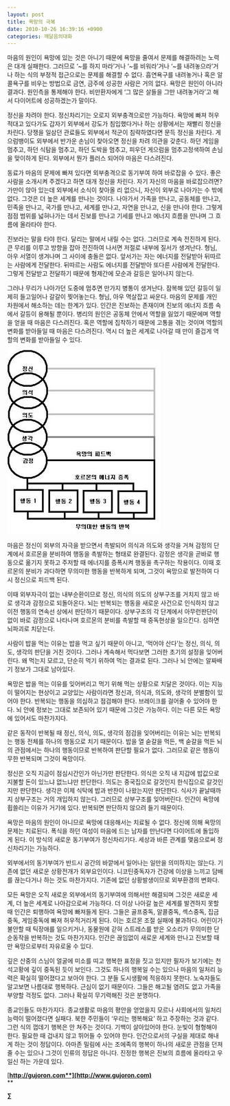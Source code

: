 ```yaml
---
layout: post
title: 욕망의 극복
date: 2010-10-26 16:39:16 +0900
categories: 깨달음의대화
---
```

<P class=HStyle0>마음의 원인이 욕망에 있는 것은 아니기 때문에 욕망을 줄여서 문제를 해결하려는 노력은 대개 실패한다. 그러므로 ‘~를 하지 마라’거나 ‘~를 비워라’거나 ‘~를 내려놓으라’거나 하는 식의 부정적 접근으로는 문제를 해결할 수 없다. 흡연욕구를 내려놓거나 혹은 알콜욕구를 비우는 방법으로 금연, 금주에 성공한 사람은 거의 없다. 욕망은 원인이 아니라 결과다. 원인측을 통제해야 한다. 비만환자에게 ‘그 많은 살들을 그만 내려놓거라’고 해서 다이어트에 성공하겠는가 말이다.</P> <P class=HStyle0>

  
</P> <P class=HStyle0>정신을 차려야 한다. 정신차리기는 오로지 외부충격으로만 가능하다. 욕망에 빠져 허우적대고 있다가도 갑자기 외부에서 강도가 침입했다거나 하는 상황에서는 재빨리 정신을 차린다. 당쟁을 일삼던 관료들도 외부에서 적군이 침략하였다면 문득 정신을 차린다. 게으럼뱅이도 외부에서 반가운 손님이 찾아오면 정신을 차려 의관을 갖춘다. 하던 게임을 멈추고, 하던 식탐을 멈추고, 하던 도박을 멈추고, 피우던 게으럼을 멈추고정색하여 손님을 맞이하게 된다. 외부에서 뭔가 플러스 되어야 마음은 다스려진다.</P> <P class=HStyle0>  
</P> <P class=HStyle0>동료가 마음의 문제에 빠져 있다면 외부충격으로 동기부여 하여 바로잡을 수 있다. 좋은 사람을 소개시켜 주겠다고 하면 대개 정신을 차린다. 자기 자신의 마음을 바로잡으려면? 가만이 앉아 있는데 외부에서 소식이 찾아올 리 없으니, 자신이 외부로 나아가는 수 밖에 없다. 그것은 더 높은 세계를 만나는 것이다. 나아가서 가족을 만나고, 공동체를 만나고, 민족을 만나고, 국가를 만나고, 세계를 만나고, 자연을 만나고, 신을 만나야 한다. 그렇게 점점 범위를 넓혀나가는 데서 진보를 만나고 기세를 만나고 에너지 흐름을 만나며 그 흐름에 올라타야 한다.</P> <P class=HStyle0>  
</P> <P class=HStyle0>진보라는 말을 타야 한다. 달리는 말에서 내릴 수는 없다. 그러므로 계속 전진하게 된다. 큰 무리를 이루고 방향을 잡아 전진하여 나서면 저절로 내부에 질서가 생겨난다. 형님, 아우 서열이 생겨나며 그 사이에 충돌은 없다. 앞서가는 자는 에너지를 전달받아 뒤따르는 사람에게 전달한다. 뒤따르는 사람도 에너지를 전달받아 또다른 사람에게 전달한다. 그렇게 전달받고 전달하기 때문에 형제간에 모순과 갈등은 일어나지 않는다.</P> <P class=HStyle0>  
</P> <P class=HStyle0>그러나 무리가 나아가던 도중에 멈추면 만가지 병통이 생겨난다. 잠복해 있던 갈등이 일제히 들고일어나 갈갈이 찢어놓는다. 형님, 아우 멱살잡고 싸운다. 마음의 문제를 개인 차원에서 해소하는 데는 한계가 있다. 인간은 진보하는 존재이며 진보의 에너지 흐름 속에서 갈등이 용해될 뿐이다. 병리의 원인은 공동체 안에서 역할을 잃었기 때문에며 역할을 얻을 때 마음은 다스려진다. 혹은 역할에 집착하기 때문에 고통을 겪는 것이며 역할의 변화를 받아들일 때 마음은 다스려진다. 역시 더 높은 세계로 나아갈 때 만이 즐겁게 역할의 변화를 받아들일 수 있다.</P> <P class=HStyle0>  
  
<IMG alt=15.JPG src="files/attach/images/198/896/123/15.JPG">   
</P> <P class=HStyle0>   
마음은 정신이 외부의 자극을 받으면서 촉발되어 의식과 의도와 생각을 거쳐 감정의 단계에서 호르몬을 분비하여 행동을 촉발하는 형태로 완결된다. 감정은 생각을 곧바로 행동으로 옮기지 못하고 주저할 때 에너지를 증폭시켜 행동을 촉구하는 작용이다. 이때 호르몬의 분비가 과다하면 무의미한 행동을 반복하게 되며, 그것이 욕망으로 발전하여 다시 정신으로 피드백 된다.  
   
이때 외부자극이 없는 내부순환이므로 정신, 의식의 의도의 상부구조를 거치지 않고 바로 생각과 감정으로 되돌아온다. 뇌는 반복되는 행동을 새로운 사건으로 인식하지 않고 이전 행동의 연속선 상에서 판단하기 때문이다. 상부구조의 각 단계에서 아무런판단이 없이 바로 감정으로 나타나며 호르몬의 분비를 촉발할 때 중독현상을 일으킨다. 심하면 뇌파괴로 치닫는다. </P> <P class=HStyle0></P> <P class=HStyle0>사람이 밥을 먹는 이유는 밥을 먹고 싶기 때문이 아니고, ‘먹어야 산다’는 정신, 의식, 의도, 생각의 판단을 거친 것이다. 그러나 계속해서 먹다보면 그러한 초기의 설정을 잊어버린다. 왜 먹는지 모르고, 단순히 먹기 위하여 먹는 결과로 된다. 그러나 뇌 안에는 알짜배기 정보가 그대로 남아있다. </P> <P class=HStyle0>  
</P> <P class=HStyle0>욕망은 밥을 먹는 이유를 잊어버리고 먹기 위해 먹는 상황으로 치달은 것이다. 이는 지능이 떨어지는 현상이고 교양있는 사람이라면 정신과, 의식과, 의도와, 생각의 분별함이 있어야 한다. 반복되는 행동을 의심하고 점검해야 한다. 브레이크를 걸어줄 수 있어야 한다. 뇌 안에 정보는 그대로 보존되어 있기 때문에 그것은 가능하다. 이는 다른 모든 욕망에 있어서도 마찬가지다.</P> <P class=HStyle0>  
</P> <P class=HStyle0>같은 동작이 반복될 때 정신, 의식, 의도, 생각의 점검을 잊어버리는 이유는 뇌는 반복되는 행동 전체를 하나의 행동으로 치기 때문이다. 밥을 열 숟갈을 먹든, 백 숟갈을 먹든 뇌의 관점에서는 하나의 행동이므로 반복하여 판단할 필요가 없다. 그러므로 같은 행동이 무한 반복되며 그것이 욕망이다.</P> <P class=HStyle0>   
정신은 오직 지금이 점심시간인가 아닌가만 판단한다. 의식은 오직 내 지갑에 밥값으로 지불할 돈이 있느냐 없느냐만 판단한다. 의도는 중국집으로 갈것인지 한식집으로 갈것인지만 판단한다. 생각은 이제 식탁에 밥과 반찬이 나왔는지만 판단한다. 식사가 끝날때까지 상부구조는 거의 개입하지 않는다. 그러므로 상부구조를 잊어버린다. 인간이 욕망에 휩쓸리는 이유가 거기에 있다. 반복되면 판단하지 않으려 들기 때문이다.  
  
</P> <P class=HStyle0>욕망은 마음의 원인이 아니므로 욕망에 대응해서는 치료될 수 없다. 정신에 의해 욕망의 문제는 치료된다. 폭식을 하던 여성이 마음에 드는 남자를 만난다면 다이어트에 돌입하게 된다. 이 방식의 새로운 동기부여가 정신차리기다. 세상과 바른 관계를 맺음으로써 정신차리기는 가능하다. </P> <P class=HStyle0>  
</P> <P class=HStyle0>외부에서의 동기부여가 반드시 공간의 바깥에서 일어나는 일만을 의미하지는 않는다. 기존에 없던 새로운 상황전개가 외부요인이다. 니코틴중독자가 건강에 이상을 느끼고 담배를 끊는다거나 하는 것도 마찬가지다. 기존에 없던 상황발생이므로 외부환경의 변화다. </P> <P class=HStyle0>  
</P> <P class=HStyle0>모든 욕망은 오직 새로운 외부에서의 동기부여에 의해서만 해결되며 그것은 새로운 세계, 더 높은 세계로 나아감으로써 가능하다. 더 이상 나아갈 높은 세계를 발견하지 못할 때 인간은 퇴행하여 욕망에 빠져들게 된다. 그들은 골프중독, 알콜중독, 섹스중독, 집금중독, 게임중독에 빠져 허우적거리게 된다. 이는 호르몬 조절 실패에 불과하다. 어린이가 불안할 때 틱장애를 일으키거나, 동물원에 갇혀 스트레스를 받은 오소리가 무의미한 단순동작을 반복하는 것도 마찬가지다. 인간은 끊임없이 새로운 세계와 만나고 진보할 때만 욕망으로부터 자유로울 수 있다.</P> <P class=HStyle0>  
</P> <P class=HStyle0>깊은 산중의 스님이 얼굴에 미소를 띠고 행복한 표정을 짓고 있지만 필자가 보기에는 천석고황에 깊이 중독된 듯이 보인다. 그것도 하나의 행복일 수는 있으나 마음의 일처리 능력은 확실히 떨어졌다고 보아야 한다. 그 분들 도시생활에 적응하지 못한다. 노숙자들도 알고보면 나름대로 행복하다. 근심이 없기 때문이다. 그들은 해고될 염려도 없고 가족을 부양할 걱정도 없다. 그러나 확실히 무기력해진 것은 분명하다.   
   
종교인들도 마찬가지다. 종교생활로 마음의 평안을 얻었을지 모르나 사회에서의 일처리능력이 떨어졌다면 실패다. 북한 주민들이 ‘우리는 행복해요’ 하고 주장하는 것과 같다. 그런 식의 껍데기 행복은 안 쳐주는 것이다. 기백이 살아있어야 한다. 눈빛이 형형해야 한다. 필요한 때 겁내지 않고 뛰어들 수 있어야 한다. 인간으로서의 구실을 제대로 해내게 하는 것이 정답이다. 아마존 밀림에 사는 조에족의 행복이 하나의 새로운 관점을 던져줄 수는 있으나 그것이 인류의 정답은 아니다. 진정한 행복은 진보의 흐름에 올라타고 우일신 하는 가운데 있다. </P> <P class=HStyle0>  
</P> 





[**http://gujoron.com**](http://www.gujoron.com)**  
** 

**∑**